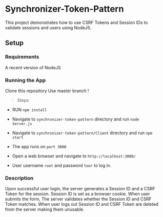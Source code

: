 # Synchronizer-Token-Pattern

This project demonstrates how to use CSRF Tokens and Session IDs to validate sessions and users using NodeJS.

## Setup

### Requirements

A recent version of NodeJS

### Running the App

Clone this repository Use master branch !

> Steps

* RUN `npm install`

* Navigate to `synchronizer-token-pattern` directory and run `node Server.js`

* Navigate to `synchronizer-token-pattern/Client` directory and run `npm start`

* The app runs on `port 3000`

* Open a web browser and navigate to `http://localhost:3000/`

* User username `root` and password `toor` to log in.

### Description

Upon successful user login, the server generates a Session ID and a CSRF Token for the session. Session ID is set as a browser cookie. When user submits the form, The server validates whether the Session ID and CSRF Token matches. When user logs out Session ID and CSRF Token are deleted from the server making them unusable.
